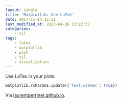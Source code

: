 ```yaml
---
layout: single
title: 'Matplotlib: Use LaTeX'
date: 2017-11-14 15:51
last_modified_at: 2023-04-26 13:22:37
categories:
    - til
tags:
    - latex
    - matplotlib
    - plot
    - til
    - visualization
---
```


Use LaTex in your plots:

```python
matplotlib.rcParams.update({'text.usetex': True})
```

Via [laurentperrinet.github.io](https://web.archive.org/web/20210512102316/https://laurentperrinet.github.io/sciblog/posts/2015-01-07-the-right-imports-in-a-notebook.html).
